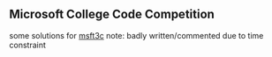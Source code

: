 Microsoft College Code Competition
---

some solutions for [msft3c](https://msft3c.com/)
note: badly written/commented due to time constraint